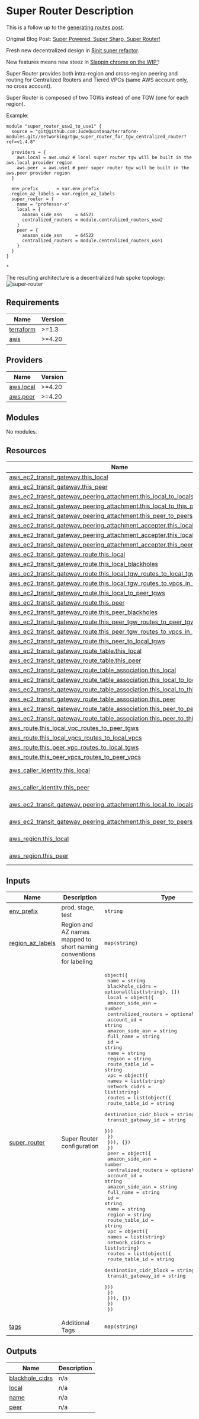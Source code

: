 # Super Router Description
This is a follow up to the [generating routes post](https://jq1.io/posts/generating_routes/).

Original Blog Post: [Super Powered, Super Sharp, Super Router!](https://jq1.io/posts/super_router/)

Fresh new decentralized design in [$init super refactor](https://jq1.io/posts/init_super_refactor/).

New features means new steez in [Slappin chrome on the WIP'](https://jq1.io/posts/slappin_chrome_on_the_wip/)!

Super Router provides both intra-region and cross-region peering and routing for Centralized Routers and Tiered VPCs (same AWS account only, no cross account).

Super Router is composed of two TGWs instead of one TGW (one for each region).

Example:
```
module "super_router_usw2_to_use1" {
  source = "git@github.com:JudeQuintana/terraform-modules.git//networking/tgw_super_router_for_tgw_centralized_router?ref=v1.4.8"

  providers = {
    aws.local = aws.usw2 # local super router tgw will be built in the aws.local provider region
    aws.peer  = aws.use1 # peer super router tgw will be built in the aws.peer provider region
  }

  env_prefix       = var.env_prefix
  region_az_labels = var.region_az_labels
  super_router = {
    name = "professor-x"
    local = {
      amazon_side_asn     = 64521
      centralized_routers = module.centralized_routers_usw2
    }
    peer = {
      amazon_side_asn     = 64522
      centralized_routers = module.centralized_routers_use1
    }
  }
}

*
```
The resulting architecture is a decentralized hub spoke topology:
![super-router](https://jq1.io/img/Super_Router_Shokunin.png)

## Requirements

| Name | Version |
|------|---------|
| <a name="requirement_terraform"></a> [terraform](#requirement\_terraform) | >=1.3 |
| <a name="requirement_aws"></a> [aws](#requirement\_aws) | >=4.20 |

## Providers

| Name | Version |
|------|---------|
| <a name="provider_aws.local"></a> [aws.local](#provider\_aws.local) | >=4.20 |
| <a name="provider_aws.peer"></a> [aws.peer](#provider\_aws.peer) | >=4.20 |

## Modules

No modules.

## Resources

| Name | Type |
|------|------|
| [aws_ec2_transit_gateway.this_local](https://registry.terraform.io/providers/hashicorp/aws/latest/docs/resources/ec2_transit_gateway) | resource |
| [aws_ec2_transit_gateway.this_peer](https://registry.terraform.io/providers/hashicorp/aws/latest/docs/resources/ec2_transit_gateway) | resource |
| [aws_ec2_transit_gateway_peering_attachment.this_local_to_locals](https://registry.terraform.io/providers/hashicorp/aws/latest/docs/resources/ec2_transit_gateway_peering_attachment) | resource |
| [aws_ec2_transit_gateway_peering_attachment.this_local_to_this_peer](https://registry.terraform.io/providers/hashicorp/aws/latest/docs/resources/ec2_transit_gateway_peering_attachment) | resource |
| [aws_ec2_transit_gateway_peering_attachment.this_peer_to_peers](https://registry.terraform.io/providers/hashicorp/aws/latest/docs/resources/ec2_transit_gateway_peering_attachment) | resource |
| [aws_ec2_transit_gateway_peering_attachment_accepter.this_local_to_locals](https://registry.terraform.io/providers/hashicorp/aws/latest/docs/resources/ec2_transit_gateway_peering_attachment_accepter) | resource |
| [aws_ec2_transit_gateway_peering_attachment_accepter.this_local_to_this_peer](https://registry.terraform.io/providers/hashicorp/aws/latest/docs/resources/ec2_transit_gateway_peering_attachment_accepter) | resource |
| [aws_ec2_transit_gateway_peering_attachment_accepter.this_peer_to_peers](https://registry.terraform.io/providers/hashicorp/aws/latest/docs/resources/ec2_transit_gateway_peering_attachment_accepter) | resource |
| [aws_ec2_transit_gateway_route.this_local](https://registry.terraform.io/providers/hashicorp/aws/latest/docs/resources/ec2_transit_gateway_route) | resource |
| [aws_ec2_transit_gateway_route.this_local_blackholes](https://registry.terraform.io/providers/hashicorp/aws/latest/docs/resources/ec2_transit_gateway_route) | resource |
| [aws_ec2_transit_gateway_route.this_local_tgw_routes_to_local_tgws](https://registry.terraform.io/providers/hashicorp/aws/latest/docs/resources/ec2_transit_gateway_route) | resource |
| [aws_ec2_transit_gateway_route.this_local_tgw_routes_to_vpcs_in_peer_tgws](https://registry.terraform.io/providers/hashicorp/aws/latest/docs/resources/ec2_transit_gateway_route) | resource |
| [aws_ec2_transit_gateway_route.this_local_to_peer_tgws](https://registry.terraform.io/providers/hashicorp/aws/latest/docs/resources/ec2_transit_gateway_route) | resource |
| [aws_ec2_transit_gateway_route.this_peer](https://registry.terraform.io/providers/hashicorp/aws/latest/docs/resources/ec2_transit_gateway_route) | resource |
| [aws_ec2_transit_gateway_route.this_peer_blackholes](https://registry.terraform.io/providers/hashicorp/aws/latest/docs/resources/ec2_transit_gateway_route) | resource |
| [aws_ec2_transit_gateway_route.this_peer_tgw_routes_to_peer_tgws](https://registry.terraform.io/providers/hashicorp/aws/latest/docs/resources/ec2_transit_gateway_route) | resource |
| [aws_ec2_transit_gateway_route.this_peer_tgw_routes_to_vpcs_in_peer_tgws](https://registry.terraform.io/providers/hashicorp/aws/latest/docs/resources/ec2_transit_gateway_route) | resource |
| [aws_ec2_transit_gateway_route.this_peer_to_local_tgws](https://registry.terraform.io/providers/hashicorp/aws/latest/docs/resources/ec2_transit_gateway_route) | resource |
| [aws_ec2_transit_gateway_route_table.this_local](https://registry.terraform.io/providers/hashicorp/aws/latest/docs/resources/ec2_transit_gateway_route_table) | resource |
| [aws_ec2_transit_gateway_route_table.this_peer](https://registry.terraform.io/providers/hashicorp/aws/latest/docs/resources/ec2_transit_gateway_route_table) | resource |
| [aws_ec2_transit_gateway_route_table_association.this_local](https://registry.terraform.io/providers/hashicorp/aws/latest/docs/resources/ec2_transit_gateway_route_table_association) | resource |
| [aws_ec2_transit_gateway_route_table_association.this_local_to_locals](https://registry.terraform.io/providers/hashicorp/aws/latest/docs/resources/ec2_transit_gateway_route_table_association) | resource |
| [aws_ec2_transit_gateway_route_table_association.this_local_to_this_peer](https://registry.terraform.io/providers/hashicorp/aws/latest/docs/resources/ec2_transit_gateway_route_table_association) | resource |
| [aws_ec2_transit_gateway_route_table_association.this_peer](https://registry.terraform.io/providers/hashicorp/aws/latest/docs/resources/ec2_transit_gateway_route_table_association) | resource |
| [aws_ec2_transit_gateway_route_table_association.this_peer_to_peers](https://registry.terraform.io/providers/hashicorp/aws/latest/docs/resources/ec2_transit_gateway_route_table_association) | resource |
| [aws_ec2_transit_gateway_route_table_association.this_peer_to_this_local](https://registry.terraform.io/providers/hashicorp/aws/latest/docs/resources/ec2_transit_gateway_route_table_association) | resource |
| [aws_route.this_local_vpc_routes_to_peer_tgws](https://registry.terraform.io/providers/hashicorp/aws/latest/docs/resources/route) | resource |
| [aws_route.this_local_vpcs_routes_to_local_vpcs](https://registry.terraform.io/providers/hashicorp/aws/latest/docs/resources/route) | resource |
| [aws_route.this_peer_vpc_routes_to_local_tgws](https://registry.terraform.io/providers/hashicorp/aws/latest/docs/resources/route) | resource |
| [aws_route.this_peer_vpcs_routes_to_peer_vpcs](https://registry.terraform.io/providers/hashicorp/aws/latest/docs/resources/route) | resource |
| [aws_caller_identity.this_local](https://registry.terraform.io/providers/hashicorp/aws/latest/docs/data-sources/caller_identity) | data source |
| [aws_caller_identity.this_peer](https://registry.terraform.io/providers/hashicorp/aws/latest/docs/data-sources/caller_identity) | data source |
| [aws_ec2_transit_gateway_peering_attachment.this_local_to_locals](https://registry.terraform.io/providers/hashicorp/aws/latest/docs/data-sources/ec2_transit_gateway_peering_attachment) | data source |
| [aws_ec2_transit_gateway_peering_attachment.this_peer_to_peers](https://registry.terraform.io/providers/hashicorp/aws/latest/docs/data-sources/ec2_transit_gateway_peering_attachment) | data source |
| [aws_region.this_local](https://registry.terraform.io/providers/hashicorp/aws/latest/docs/data-sources/region) | data source |
| [aws_region.this_peer](https://registry.terraform.io/providers/hashicorp/aws/latest/docs/data-sources/region) | data source |

## Inputs

| Name | Description | Type | Default | Required |
|------|-------------|------|---------|:--------:|
| <a name="input_env_prefix"></a> [env\_prefix](#input\_env\_prefix) | prod, stage, test | `string` | n/a | yes |
| <a name="input_region_az_labels"></a> [region\_az\_labels](#input\_region\_az\_labels) | Region and AZ names mapped to short naming conventions for labeling | `map(string)` | n/a | yes |
| <a name="input_super_router"></a> [super\_router](#input\_super\_router) | Super Router configuration | <pre>object({<br>    name            = string<br>    blackhole_cidrs = optional(list(string), [])<br>    local = object({<br>      amazon_side_asn = number<br>      centralized_routers = optional(map(object({<br>        account_id      = string<br>        amazon_side_asn = string<br>        full_name       = string<br>        id              = string<br>        name            = string<br>        region          = string<br>        route_table_id  = string<br>        vpc = object({<br>          names         = list(string)<br>          network_cidrs = list(string)<br>          routes = list(object({<br>            route_table_id         = string<br>            destination_cidr_block = string<br>            transit_gateway_id     = string<br>          }))<br>        })<br>      })), {})<br>    })<br>    peer = object({<br>      amazon_side_asn = number<br>      centralized_routers = optional(map(object({<br>        account_id      = string<br>        amazon_side_asn = string<br>        full_name       = string<br>        id              = string<br>        name            = string<br>        region          = string<br>        route_table_id  = string<br>        vpc = object({<br>          names         = list(string)<br>          network_cidrs = list(string)<br>          routes = list(object({<br>            route_table_id         = string<br>            destination_cidr_block = string<br>            transit_gateway_id     = string<br>          }))<br>        })<br>      })), {})<br>    })<br>  })</pre> | n/a | yes |
| <a name="input_tags"></a> [tags](#input\_tags) | Additional Tags | `map(string)` | `{}` | no |

## Outputs

| Name | Description |
|------|-------------|
| <a name="output_blackhole_cidrs"></a> [blackhole\_cidrs](#output\_blackhole\_cidrs) | n/a |
| <a name="output_local"></a> [local](#output\_local) | n/a |
| <a name="output_name"></a> [name](#output\_name) | n/a |
| <a name="output_peer"></a> [peer](#output\_peer) | n/a |
